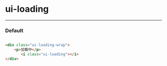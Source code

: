 # ui-loading

---

### Default

````html

<div class="ui-loading-wrap">
    <p>加载中</p>
       <i class="ui-loading"></i>
</div>

````

